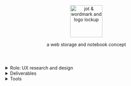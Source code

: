 <header>
  <img src="images/jotAnd/lockupHorizontalDark.png" alt="jot & wordmark and logo lockup" height="100px">
  <p>a web storage and notebook concept</p>
</header>

<details aria-expanded="true/false" tabindex="0" role="button">
  <summary>Role: UX research and design</summary>
  <div>
    With guidance from the Bloc.io team, I researched the field and user needs, and created a distinctly branded concept from sketches to a hifi mockup and clickable prototype.
  </div>
</details>

<details aria-expanded="true/false" tabindex="0" role="button">
  <summary>Deliverables</summary>
  <div> <!-- links for various sections -->
    UX strategy, competitive analysis, survey, personas, user stories, user flows, content strategy, site-map, wireframes, lo-fi clickable prototype, lo-fi user testing and analysis, logo, brand guidelines, hi-fi mockup, illustrations, hi-fi clickable prototype, hi-fi user testing and analysis, preference tests, refined mockup and prototype
  </div>
</details>

<details aria-expanded="true/false" tabindex="0" role="button">
  <summary>Tools</summary>
  <div> <!-- to include brand logos -->
    Google Docs suite, Figma, Draw.io, Zoom, Autodesk Sketchbook, Adobe Illustrator, UsabilityHub
  </div>
</details>
